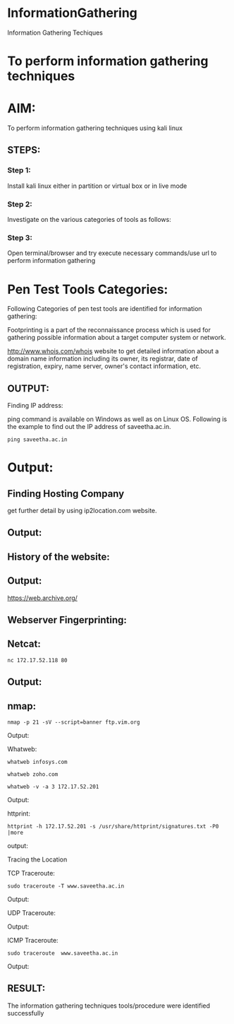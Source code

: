 # InformationGathering
Information Gathering Techiques

# To perform information gathering techniques

# AIM:

To perform information gathering techniques using kali linux 

## STEPS:

### Step 1:

Install kali linux either in partition or virtual box or in live mode

### Step 2:

Investigate on the various categories of tools as follows:

### Step 3:
Open terminal/browser and try execute necessary commands/use url to perform information gathering

# Pen Test Tools Categories:

Following Categories of pen test tools are identified for information gathering:

Footprinting is a part of the reconnaissance process which is used for gathering possible     information     about a target computer system or network.

http://www.whois.com/whois website to get detailed information about a domain name information including its owner, its registrar, date of registration, expiry, name server, owner's contact information, etc.
## OUTPUT:


Finding IP address:

ping command is available on Windows as well as on Linux OS. Following is the example to find out the IP address of saveetha.ac.in.
```
ping saveetha.ac.in
```

# Output:

## Finding Hosting Company

get further detail by using ip2location.com website.

## Output:

## History of the website:
## Output:
https://web.archive.org/


## Webserver Fingerprinting:
## Netcat:
```
nc 172.17.52.118 80
```

## Output:

## nmap:
```
nmap -p 21 -sV --script=banner ftp.vim.org
```

Output:


Whatweb:
```
whatweb infosys.com
```
```
whatweb zoho.com
```
```
whatweb -v -a 3 172.17.52.201
```


Output:


httprint:

```
httprint -h 172.17.52.201 -s /usr/share/httprint/signatures.txt -P0 |more
```

output:

Tracing the Location

TCP Traceroute:

```
sudo traceroute -T www.saveetha.ac.in
```
Output:


UDP Traceroute:

Output:


ICMP Traceroute:
```
sudo traceroute  www.saveetha.ac.in
```
Output:

## RESULT:
The information gathering techniques tools/procedure were  identified successfully
